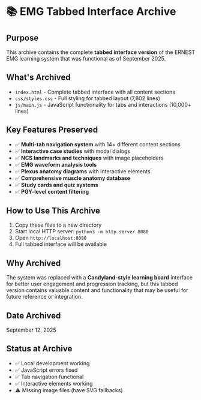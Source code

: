 # 📚 EMG Tabbed Interface Archive

## Purpose
This archive contains the complete **tabbed interface version** of the ERNEST EMG learning system that was functional as of September 2025.

## What's Archived
- `index.html` - Complete tabbed interface with all content sections
- `css/styles.css` - Full styling for tabbed layout (7,802 lines)
- `js/main.js` - JavaScript functionality for tabs and interactions (10,000+ lines)

## Key Features Preserved
- ✅ **Multi-tab navigation system** with 14+ different content sections
- ✅ **Interactive case studies** with modal dialogs
- ✅ **NCS landmarks and techniques** with image placeholders
- ✅ **EMG waveform analysis tools**
- ✅ **Plexus anatomy diagrams** with interactive elements
- ✅ **Comprehensive muscle anatomy database**
- ✅ **Study cards and quiz systems**
- ✅ **PGY-level content filtering**

## How to Use This Archive
1. Copy these files to a new directory
2. Start local HTTP server: `python3 -m http.server 8080`
3. Open `http://localhost:8080`
4. Full tabbed interface will be available

## Why Archived
The system was replaced with a **Candyland-style learning board** interface for better user engagement and progression tracking, but this tabbed version contains valuable content and functionality that may be useful for future reference or integration.

## Date Archived
September 12, 2025

## Status at Archive
- ✅ Local development working
- ✅ JavaScript errors fixed
- ✅ Tab navigation functional
- ✅ Interactive elements working
- ⚠️ Missing image files (have SVG fallbacks)